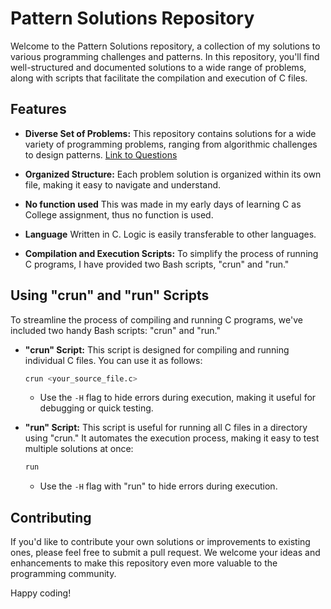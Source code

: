 # Pattern Solutions Repository

Welcome to the Pattern Solutions repository, a collection of my solutions to various programming challenges and patterns. In this repository, you'll find well-structured and documented solutions to a wide range of problems, along with scripts that facilitate the compilation and execution of C files.

## Features

- **Diverse Set of Problems:** This repository contains solutions for a wide variety of programming problems, ranging from algorithmic challenges to design patterns.
[Link to Questions](./questions/QUESTION.md)

- **Organized Structure:** Each problem solution is organized within its own file, making it easy to navigate and understand.

- **No function used** This was made in my early days of learning C as College assignment, thus no function is used.

- **Language** Written in C. Logic is easily transferable to other languages.

- **Compilation and Execution Scripts:** To simplify the process of running C programs, I have provided two Bash scripts, "crun" and "run."

## Using "crun" and "run" Scripts

To streamline the process of compiling and running C programs, we've included two handy Bash scripts: "crun" and "run."

- **"crun" Script:** This script is designed for compiling and running individual C files. You can use it as follows:

    ```bash
    crun <your_source_file.c>
    ```

    - Use the `-H` flag to hide errors during execution, making it useful for debugging or quick testing.

- **"run" Script:** This script is useful for running all C files in a directory using "crun." It automates the execution process, making it easy to test multiple solutions at once:

    ```bash
    run
    ```

    - Use the `-H` flag with "run" to hide errors during execution.

## Contributing

If you'd like to contribute your own solutions or improvements to existing ones, please feel free to submit a pull request. We welcome your ideas and enhancements to make this repository even more valuable to the programming community.

Happy coding!
